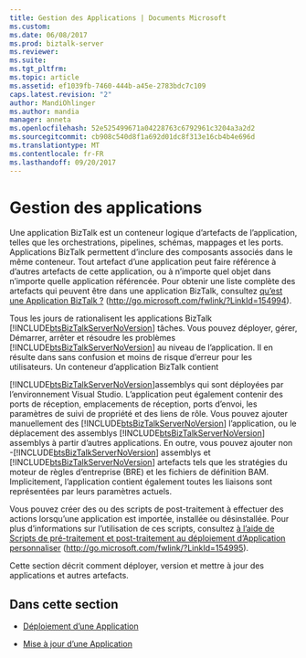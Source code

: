 ```yaml
---
title: Gestion des Applications | Documents Microsoft
ms.custom: 
ms.date: 06/08/2017
ms.prod: biztalk-server
ms.reviewer: 
ms.suite: 
ms.tgt_pltfrm: 
ms.topic: article
ms.assetid: ef1039fb-7460-444b-a45e-2783bdc7c109
caps.latest.revision: "2"
author: MandiOhlinger
ms.author: mandia
manager: anneta
ms.openlocfilehash: 52e525499671a04228763c6792961c3204a3a2d2
ms.sourcegitcommit: cb908c540d8f1a692d01dc8f313e16cb4b4e696d
ms.translationtype: MT
ms.contentlocale: fr-FR
ms.lasthandoff: 09/20/2017
---
```

# <a name="managing-applications"></a>Gestion des applications
Une application BizTalk est un conteneur logique d’artefacts de l’application, telles que les orchestrations, pipelines, schémas, mappages et les ports. Applications BizTalk permettent d’inclure des composants associés dans le même conteneur. Tout artefact d’une application peut faire référence à d’autres artefacts de cette application, ou à n’importe quel objet dans n’importe quelle application référencée. Pour obtenir une liste complète des artefacts qui peuvent être dans une application BizTalk, consultez [qu’est une Application BizTalk ?](http://go.microsoft.com/fwlink/?LinkId=154994) (http://go.microsoft.com/fwlink/?LinkId=154994).  
  
 Tous les jours de rationalisent les applications BizTalk [!INCLUDE[btsBizTalkServerNoVersion](../includes/btsbiztalkservernoversion-md.md)] tâches. Vous pouvez déployer, gérer, Démarrer, arrêter et résoudre les problèmes [!INCLUDE[btsBizTalkServerNoVersion](../includes/btsbiztalkservernoversion-md.md)] au niveau de l’application. Il en résulte dans sans confusion et moins de risque d’erreur pour les utilisateurs. Un conteneur d’application BizTalk contient  
  
 [!INCLUDE[btsBizTalkServerNoVersion](../includes/btsbiztalkservernoversion-md.md)]assemblys qui sont déployées par l’environnement Visual Studio. L’application peut également contenir des ports de réception, emplacements de réception, ports d’envoi, les paramètres de suivi de propriété et des liens de rôle. Vous pouvez ajouter manuellement des [!INCLUDE[btsBizTalkServerNoVersion](../includes/btsbiztalkservernoversion-md.md)] l’application, ou le déplacement des assemblys [!INCLUDE[btsBizTalkServerNoVersion](../includes/btsbiztalkservernoversion-md.md)] assemblys à partir d’autres applications. En outre, vous pouvez ajouter non -[!INCLUDE[btsBizTalkServerNoVersion](../includes/btsbiztalkservernoversion-md.md)] assemblys et [!INCLUDE[btsBizTalkServerNoVersion](../includes/btsbiztalkservernoversion-md.md)] artefacts tels que les stratégies du moteur de règles d’entreprise (BRE) et les fichiers de définition BAM. Implicitement, l’application contient également toutes les liaisons sont représentées par leurs paramètres actuels.  
  
 Vous pouvez créer des ou des scripts de post-traitement à effectuer des actions lorsqu’une application est importée, installée ou désinstallée. Pour plus d’informations sur l’utilisation de ces scripts, consultez [à l’aide de Scripts de pré-traitement et post-traitement au déploiement d’Application personnaliser](http://go.microsoft.com/fwlink/?LinkId=154995) (http://go.microsoft.com/fwlink/?LinkId=154995).  
  
 Cette section décrit comment déployer, version et mettre à jour des applications et autres artefacts.  
  
## <a name="in-this-section"></a>Dans cette section  
  
-   [Déploiement d’une Application](../technical-guides/deploying-an-application.md)  
  
-   [Mise à jour d’une Application](../technical-guides/updating-an-application.md)